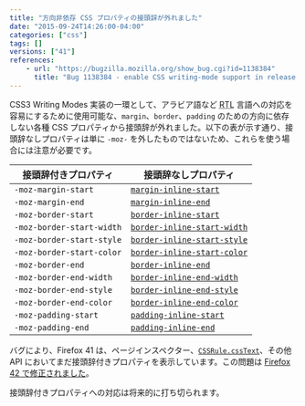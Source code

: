 ```yaml
---
title: "方向非依存 CSS プロパティの接頭辞が外れました"
date: "2015-09-24T14:26:00-04:00"
categories: ["css"]
tags: []
versions: ["41"]
references:
    - url: "https://bugzilla.mozilla.org/show_bug.cgi?id=1138384"
      title: "Bug 1138384 - enable CSS writing-mode support in release channels"
---
```

CSS3 Writing Modes 実装の一環として、アラビア語など <abbr title="Right-to-Left">RTL</abbr> 言語への対応を容易にするために使用可能な、`margin`、`border`、`padding` のための方向に依存しない各種 CSS プロパティから接頭辞が外れました。以下の表が示す通り、接頭辞なしプロパティは単に `-moz-` を外したものではないため、これらを使う場合には注意が必要です。

| 接頭辞付きプロパティ        | 接頭辞なしプロパティ                                                                                     |
| ------------------------- | ------------------------------------------------------------------------------------------------------ |
| `-moz-margin-start`       | [`margin-inline-start`](https://developer.mozilla.org/docs/Web/CSS/margin-inline-start)             |
| `-moz-margin-end`         | [`margin-inline-end`](https://developer.mozilla.org/docs/Web/CSS/margin-inline-end)                 |
| `-moz-border-start`       | [`border-inline-start`](https://developer.mozilla.org/docs/Web/CSS/border-inline-start)             |
| `-moz-border-start-width` | [`border-inline-start-width`](https://developer.mozilla.org/docs/Web/CSS/border-inline-start-width) |
| `-moz-border-start-style` | [`border-inline-start-style`](https://developer.mozilla.org/docs/Web/CSS/border-inline-start-style) |
| `-moz-border-start-color` | [`border-inline-start-color`](https://developer.mozilla.org/docs/Web/CSS/border-inline-start-color) |
| `-moz-border-end`         | [`border-inline-end`](https://developer.mozilla.org/docs/Web/CSS/border-inline-end)                 |
| `-moz-border-end-width`   | [`border-inline-end-width`](https://developer.mozilla.org/docs/Web/CSS/border-inline-end-width)     |
| `-moz-border-end-style`   | [`border-inline-end-style`](https://developer.mozilla.org/docs/Web/CSS/border-inline-end-style)     |
| `-moz-border-end-color`   | [`border-inline-end-color`](https://developer.mozilla.org/docs/Web/CSS/border-inline-end-color)     |
| `-moz-padding-start`      | [`padding-inline-start`](https://developer.mozilla.org/docs/Web/CSS/padding-inline-start)           |
| `-moz-padding-end`        | [`padding-inline-end`](https://developer.mozilla.org/docs/Web/CSS/padding-inline-start)             |

バグにより、Firefox 41 は、ページインスペクター、[`CSSRule.cssText`](https://developer.mozilla.org/docs/Web/API/CSSRule/cssText)、その他 API においてまだ接頭辞付きプロパティを表示しています。この問題は [Firefox 42 で修正されました](https://www.fxsitecompat.dev/ja/docs/2015/cssrule-csstext-now-returns-unprefixed-writing-mode-aware-properties/)。

接頭辞付きプロパティへの対応は将来的に打ち切られます。
